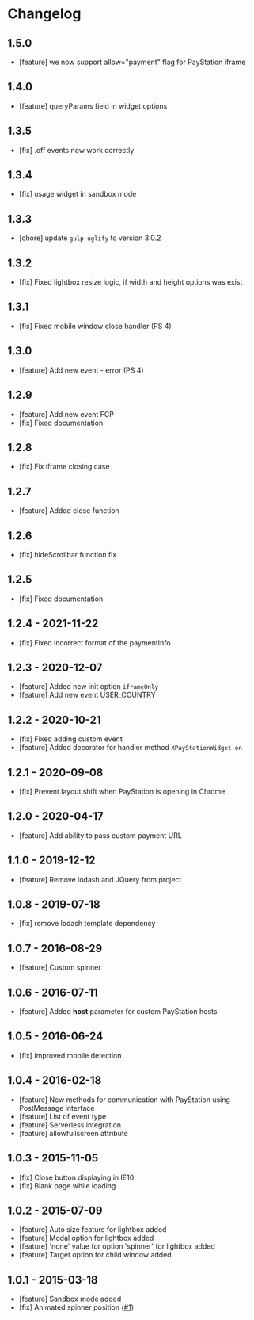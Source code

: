 # Changelog

## 1.5.0
- [feature] we now support allow="payment" flag for PayStation iframe

## 1.4.0
- [feature] queryParams field in widget options

## 1.3.5
- [fix] .off events now work correctly

## 1.3.4
- [fix] usage widget in sandbox mode

## 1.3.3
- [chore] update `gulp-uglify` to version 3.0.2

## 1.3.2
- [fix] Fixed lightbox resize logic, if width and height options was exist

## 1.3.1
- [fix] Fixed mobile window close handler (PS 4)

## 1.3.0
- [feature] Add new event - error (PS 4)

## 1.2.9
- [feature] Add new event FCP
- [fix] Fixed documentation

## 1.2.8
- [fix] Fix iframe closing case

## 1.2.7
- [feature] Added close function

## 1.2.6
- [fix] hideScrollbar function fix

## 1.2.5
- [fix] Fixed documentation

## 1.2.4 - 2021-11-22
- [fix] Fixed incorrect format of the paymentInfo

## 1.2.3 - 2020-12-07

- [feature] Added new init option `iframeOnly`
- [feature] Add new event USER_COUNTRY

## 1.2.2 - 2020-10-21

- [fix] Fixed adding custom event
- [feature] Added decorator for handler method `XPayStationWidget.on`

## 1.2.1 - 2020-09-08

- [fix] Prevent layout shift when PayStation is opening in Chrome

## 1.2.0 - 2020-04-17

- [feature] Add ability to pass custom payment URL

## 1.1.0 - 2019-12-12

- [feature] Remove lodash and JQuery from project

## 1.0.8 - 2019-07-18

- [fix] remove lodash template dependency

## 1.0.7 - 2016-08-29

- [feature] Custom spinner

## 1.0.6 - 2016-07-11

- [feature] Added **host** parameter for custom PayStation hosts

## 1.0.5 - 2016-06-24

- [fix] Improved mobile detection

## 1.0.4 - 2016-02-18

- [feature] New methods for communication with PayStation using PostMessage interface
- [feature] List of event type
- [feature] Serverless integration
- [feature] allowfullscreen attribute

## 1.0.3 - 2015-11-05

- [fix] Close button displaying in IE10
- [fix] Blank page while loading

## 1.0.2 - 2015-07-09

- [feature] Auto size feature for lightbox added
- [feature] Modal option for lightbox added
- [feature] 'none' value for option 'spinner' for lightbox added
- [feature] Target option for child window added

## 1.0.1 - 2015-03-18

- [feature] Sandbox mode added
- [fix] Animated spinner position ([#1](https://github.com/xsolla/paystation-embed/issues/1))
